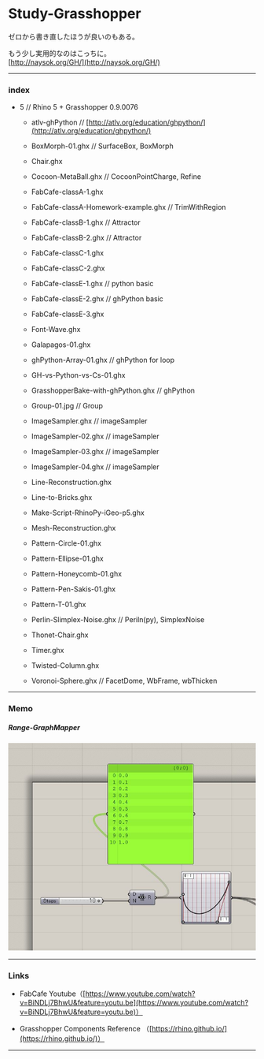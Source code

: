 # Study-Grasshopper  

ゼロから書き直したほうが良いのもある。  


もう少し実用的なのはこっちに。  
[http://naysok.org/GH/](http://naysok.org/GH/)



---  

### index  

- 5 // Rhino 5 + Grasshopper 0.9.0076  

  - atlv-ghPython // [http://atlv.org/education/ghpython/](http://atlv.org/education/ghpython/)  

  - BoxMorph-01.ghx // SurfaceBox, BoxMorph  

  - Chair.ghx  

  - Cocoon-MetaBall.ghx // CocoonPointCharge, Refine

  - FabCafe-classA-1.ghx  

  - FabCafe-classA-Homework-example.ghx // TrimWithRegion  

  - FabCafe-classB-1.ghx // Attractor  

  - FabCafe-classB-2.ghx // Attractor  

  - FabCafe-classC-1.ghx   

  - FabCafe-classC-2.ghx   

  - FabCafe-classE-1.ghx // python basic  

  - FabCafe-classE-2.ghx // ghPython basic  

  - FabCafe-classE-3.ghx  

  - Font-Wave.ghx  

  - Galapagos-01.ghx  

  - ghPython-Array-01.ghx // ghPython for loop  

  - GH-vs-Python-vs-Cs-01.ghx  

  - GrasshopperBake-with-ghPython.ghx // ghPython  

  - Group-01.jpg // Group  

  - ImageSampler.ghx // imageSampler  

  - ImageSampler-02.ghx // imageSampler  

  - ImageSampler-03.ghx // imageSampler  

  - ImageSampler-04.ghx // imageSampler  

  - Line-Reconstruction.ghx  

  - Line-to-Bricks.ghx  

  - Make-Script-RhinoPy-iGeo-p5.ghx  

  - Mesh-Reconstruction.ghx  

  - Pattern-Circle-01.ghx  

  - Pattern-Ellipse-01.ghx  

  - Pattern-Honeycomb-01.ghx  

  - Pattern-Pen-Sakis-01.ghx  

  - Pattern-T-01.ghx  

  - Perlin-Slimplex-Noise.ghx // Periln(py), SimplexNoise  

  - Thonet-Chair.ghx  

  - Timer.ghx  

  - Twisted-Column.ghx  

  - Voronoi-Sphere.ghx // FacetDome, WbFrame, wbThicken  


---

### Memo

##### Range-GraphMapper  

![photo](src/Range-GraphMapper.jpg)  


---  

### Links  

- FabCafe Youtube（[https://www.youtube.com/watch?v=BiNDLj7BhwU&feature=youtu.be](https://www.youtube.com/watch?v=BiNDLj7BhwU&feature=youtu.be)）  

- Grasshopper Components Reference （[https://rhino.github.io/](https://rhino.github.io/)）

---  
